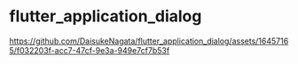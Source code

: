 # flutter_application_dialog






https://github.com/DaisukeNagata/flutter_application_dialog/assets/16457165/f032203f-acc7-47cf-9e3a-949e7cf7b53f

